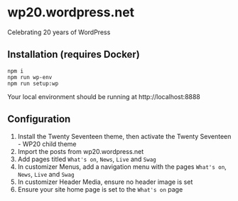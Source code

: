 # wp20.wordpress.net
Celebrating 20 years of WordPress

## Installation (requires Docker)

```
npm i
npm run wp-env
npm run setup:wp
```

Your local environment should be running at http://localhost:8888

## Configuration

1. Install the Twenty Seventeen theme, then activate the Twenty Seventeen - WP20 child theme
2. Import the posts from wp20.wordpress.net 
3. Add pages titled `What's on`, `News`, `Live` and `Swag`
4. In customizer Menus, add a navigation menu with the pages `What's on`, `News`, `Live` and `Swag`
5. In customizer Header Media, ensure no header image is set
6. Ensure your site home page is set to the `What's on` page
